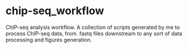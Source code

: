 # chip-seq_workflow

ChIP-seq analysis workflow.
A collection of scripts generated by me to process ChIP-seq data, from .fastq files downstream to any sort of data processing and figures generation.
